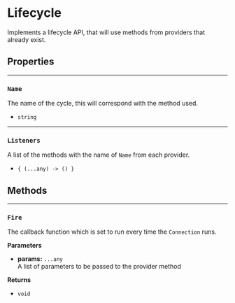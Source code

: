 # Lifecycle

Implements a lifecycle API, that will use methods from providers that already exist.

## Properties

---

### `Name`

The name of the cycle, this will correspond with the method used.

- `string`

---

### `Listeners`

A list of the methods with the name of `Name` from each provider.

- `{ (...any) -> () }`

## Methods

---

### `Fire`

The callback function which is set to run every time the `Connection` runs.

**Parameters**

- **params:** `...any`<br>
A list of parameters to be passed to the provider method

**Returns**

- `void`
